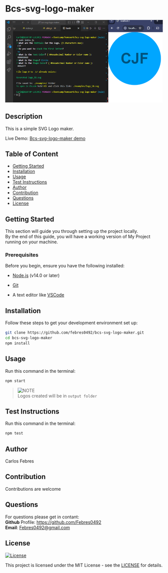 # Bcs-svg-logo-maker

![screenshot](screenshot.png)

## Description

This is a simple SVG Logo maker. 

Live Demo: [Bcs-svg-logo-maker demo](https://drive.google.com/file/d/1KYtm6smAa3rsaZN7-zLfK3G8VYeNR2bB/view)


## Table of Content
- [Getting Started](#getting-started)
- [Installation](#installation)
- [Usage](#usage)
- [Test Instructions](#test-instructions)
- [Author](#author)
- [Contribution](#contribution)
- [Questions](#questions)
- [License](#license)



## Getting Started

This section will guide you through setting up the project locally. <br>By the end of this guide, you will have a working version of My Project running on your machine.

### Prerequisites

Before you begin, ensure you have the following installed:

- [Node.js](https://nodejs.org/) (v14.0 or later)

- [Git](https://git-scm.com/)

- A text editor like [VSCode](https://code.visualstudio.com/)



## Installation
Follow these steps to get your development environment set up:
```bash
git clone https://github.com/febres0492/bcs-svg-logo-maker.git
cd bcs-svg-logo-maker
npm install
```


## Usage
Run this command in the terminal:
```bash
npm start
```
>![NOTE](https://img.shields.io/badge/<<_NOTE_>>-blue.svg)  
>Logos created will be in `output folder`



## Test Instructions
Run this command in the terminal:
```bash
npm test
```


## Author
Carlos Febres


## Contribution
Contributions are welcome


## Questions
For questions please get in contant:  
**Github** Profile: https://github.com/Febres0492  
**Email**: Febres0492@gmail.com


## License
[![License](https://img.shields.io/badge/MIT-yellow.svg)](https://opensource.org/licenses/MIT)

This project is licensed under the MIT License - see the [LICENSE](https://opensource.org/licenses/MIT) for details.
